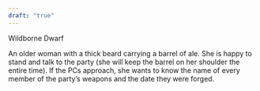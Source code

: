 ```yaml
---
draft: "true"
---
```


Wildborne Dwarf

An older woman with a thick beard carrying a barrel of ale. She is happy to stand and talk to the party (she will keep the barrel on her shoulder the entire time). If the PCs approach, she wants to know the name of every member of the party’s weapons and the date they were forged.
